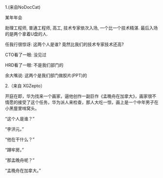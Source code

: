 1.(来自NoDocCat)

某年年会

助理工程师, 普通工程师, 高工, 技术专家依次入场, 一个比一个技术精湛. 最后入场的是两个拿着U盘的人.

任我行很惊讶: 这两个人是谁? 竟然比我们的技术专家技术还高?

CTO看了一眼: 没见过

HRD看了一眼: 不是我们部门的

余大嘴说: 这两个是我们部门做胶片(PPT)的

2.（来自 XGZepto）

开庭在即，华为找来一个画家，逼他创作一副巨作《孟晚舟在加拿大》，画家很不情愿的接受了这个任务，华为派人来检查，那人大吃一惊，画上是一个中年男子在小黑屋里啃窝头。

“这个人是谁？”

“李洪元。”

“他在干什么？”

“蹲牢房。”

“那孟晚舟呢？”

“孟晚舟在加拿大。”
